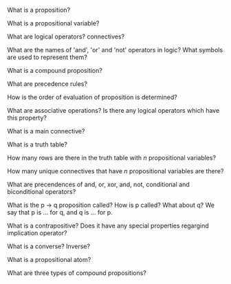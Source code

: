 What is a proposition?

What is a propositional variable?

What are logical operators? connectives?

What are the names of 'and', 'or' and 'not' operators in logic? What symbols are used to represent them?

What is a compound proposition?

What are precedence rules?

How is the order of evaluation of proposition is determined?

What are associative operations? Is there any logical operators which have this property?

What is a main connective?

What is a truth table?

How many rows are there in the truth table with *n* propositional variables?

How many unique connectives that have *n* propositional variables are there?

What are precendences of and, or, xor, and, not, conditional and biconditional operators?

What is the p -> q proposition called? How is p called? What about q? We say that p is ... for q, and q is ... for p.

What is a contrapositive? Does it have any special properties regargind implication operator?

What is a converse? Inverse?

What is a propositional atom?

What are three types of compound propositions?


